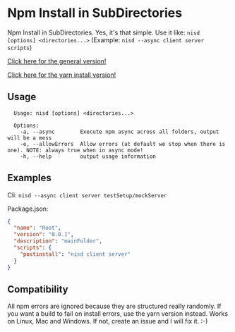 # Npm Install in SubDirectories
Npm Install in SubDirectories. Yes, it's that simple. Use it like: `nisd [options] <directories...>` (Example: `nisd --async client server scripts`)

[Click here for the general version!](https://www.npmjs.com/package/eisd)

[Click here for the yarn install version!](https://www.npmjs.com/package/yisd)

## Usage
```
  Usage: nisd [options] <directories...>

  Options:
    -a, --async        Execute npm async across all folders, output will be a mess
    -e, --allowErrors  Allow errors (at default we stop when there is one). NOTE: always true when in async mode!
    -h, --help         output usage information
```

## Examples
Cli:
`nisd --async client server testSetup/mockServer`

Package.json:
```json
{
  "name": "Root",
  "version": "0.0.1",
  "description": "mainFolder",
  "scripts": {
    "postinstall": "nisd client server"
  }
}
```

## Compatibility
All npm errors are ignored because they are structured really randomly. If you want a build to fail on install errors, use the yarn version instead.
Works on Linux, Mac and Windows. If not, create an issue and I will fix it. :-)
